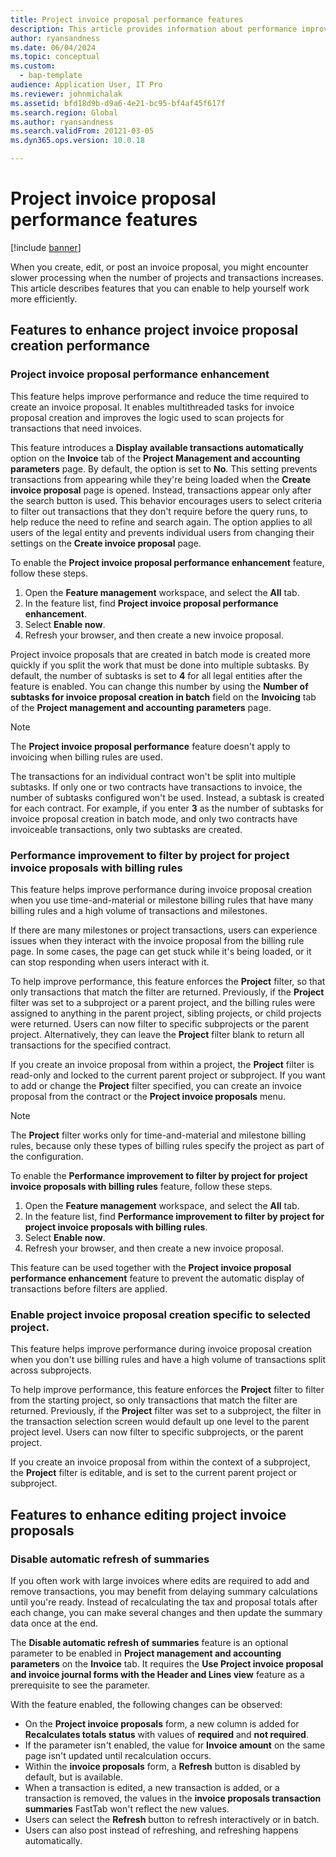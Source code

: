 ```yaml
---
title: Project invoice proposal performance features
description: This article provides information about performance improvements to project invoice proposals.
author: ryansandness
ms.date: 06/04/2024
ms.topic: conceptual
ms.custom: 
  - bap-template
audience: Application User, IT Pro
ms.reviewer: johnmichalak
ms.assetid: bfd18d9b-d9a6-4e21-bc95-bf4af45f617f
ms.search.region: Global
ms.author: ryansandness
ms.search.validFrom: 20121-03-05
ms.dyn365.ops.version: 10.0.18

---
```


# Project invoice proposal performance features

[!include [banner](../includes/banner.md)]

When you create, edit, or post an invoice proposal, you might encounter slower processing when the number of projects and transactions increases. This article describes features that you can enable to help yourself work more efficiently.

## Features to enhance project invoice proposal creation performance

### Project invoice proposal performance enhancement

This feature helps improve performance and reduce the time required to create an invoice proposal. It enables multithreaded tasks for invoice proposal creation and improves the logic used to scan projects for transactions that need invoices.

This feature introduces a **Display available transactions automatically** option on the **Invoice** tab of the **Project Management and accounting parameters** page. By default, the option is set to **No**. This setting prevents transactions from appearing while they're being loaded when the **Create invoice proposal** page is opened. Instead, transactions appear only after the search button is used. This behavior encourages users to select criteria to filter out transactions that they don't require before the query runs, to help reduce the need to refine and search again. The option applies to all users of the legal entity and prevents individual users from changing their settings on the **Create invoice proposal** page.

To enable the **Project invoice proposal performance enhancement** feature, follow these steps.

1. Open the **Feature management** workspace, and select the **All** tab.
1. In the feature list, find **Project invoice proposal performance enhancement**.
1. Select **Enable now**.
1. Refresh your browser, and then create a new invoice proposal.

Project invoice proposals that are created in batch mode is created more quickly if you split the work that must be done into multiple subtasks. By default, the number of subtasks is set to **4** for all legal entities after the feature is enabled. You can change this number by using the **Number of subtasks for invoice proposal creation in batch** field on the **Invoicing** tab of the **Project management and accounting parameters** page.

> [!NOTE]
> The **Project invoice proposal performance** feature doesn't apply to invoicing when billing rules are used.
>
> The transactions for an individual contract won't be split into multiple subtasks. If only one or two contracts have transactions to invoice, the number of subtasks configured won't be used. Instead, a subtask is created for each contract. For example, if you enter **3** as the number of subtasks for invoice proposal creation in batch mode, and only two contracts have invoiceable transactions, only two subtasks are created.

### Performance improvement to filter by project for project invoice proposals with billing rules

This feature helps improve performance during invoice proposal creation when you use time-and-material or milestone billing rules that have many billing rules and a high volume of transactions and milestones.

If there are many milestones or project transactions, users can experience issues when they interact with the invoice proposal from the billing rule page. In some cases, the page can get stuck while it's being loaded, or it can stop responding when users interact with it.

To help improve performance, this feature enforces the **Project** filter, so that only transactions that match the filter are returned. Previously, if the **Project** filter was set to a subproject or a parent project, and the billing rules were assigned to anything in the parent project, sibling projects, or child projects were returned. Users can now filter to specific subprojects or the parent project. Alternatively, they can leave the **Project** filter blank to return all transactions for the specified contract.

If you create an invoice proposal from within a project, the **Project** filter is read-only and locked to the current parent project or subproject. If you want to add or change the **Project** filter specified, you can create an invoice proposal from the contract or the **Project invoice proposals** menu.

> [!NOTE]
> The **Project** filter works only for time-and-material and milestone billing rules, because only these types of billing rules specify the project as part of the configuration.

To enable the **Performance improvement to filter by project for project invoice proposals with billing rules** feature, follow these steps.

1. Open the **Feature management** workspace, and select the **All** tab.
1. In the feature list, find **Performance improvement to filter by project for project invoice proposals with billing rules**.
1. Select **Enable now**.
1. Refresh your browser, and then create a new invoice proposal.

This feature can be used together with the **Project invoice proposal performance enhancement** feature to prevent the automatic display of transactions before filters are applied.

### Enable project invoice proposal creation specific to selected project.

This feature helps improve performance during invoice proposal creation when you don't use billing rules and have a high volume of transactions split across subprojects.

To help improve performance, this feature enforces the **Project** filter to filter from the starting project, so only transactions that match the filter are returned. Previously, if the **Project** filter was set to a subproject, the filter in the transaction selection screen would default up one level to the parent project level. Users can now filter to specific subprojects, or the parent project.

If you create an invoice proposal from within the context of a subproject, the **Project** filter is editable, and is set to the current parent project or subproject.

## Features to enhance editing project invoice proposals

### Disable automatic refresh of summaries

If you often work with large invoices where edits are required to add and remove transactions, you may benefit from delaying summary calculations until you're ready. Instead of recalculating the tax and proposal totals after each change, you can make several changes and then update the summary data once at the end.

The **Disable automatic refresh of summaries**  feature is an optional parameter to be enabled in **Project management and accounting parameters** on the **Invoice** tab. It requires the **Use Project invoice proposal and invoice journal forms with the Header and Lines view** feature as a prerequisite to see the parameter.

With the feature enabled, the following changes can be observed:

- On the **Project invoice proposals** form, a new column is added for **Recalculates totals status** with values of **required** and **not required**.
- If the parameter isn't enabled, the value for **Invoice amount** on the same page isn't updated until recalculation occurs.
- Within the **invoice proposals** form, a **Refresh** button is disabled by default, but is available. 
- When a transaction is edited, a new transaction is added, or a transaction is removed, the values in the **invoice proposals transaction summaries** FastTab won't reflect the new values.
- Users can select the **Refresh** button to refresh interactively or in batch.
- Users can also post instead of refreshing, and refreshing happens automatically.

